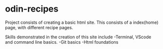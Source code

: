 # odin-recipes
Project consists of creating a basic html site. 
This consists of a index(home) page, with different recipe pages. 

Skills demonstrated in the creation of this site include
    -Terminal, VScode and command line basics.
    -Git basics
    -Html foundations